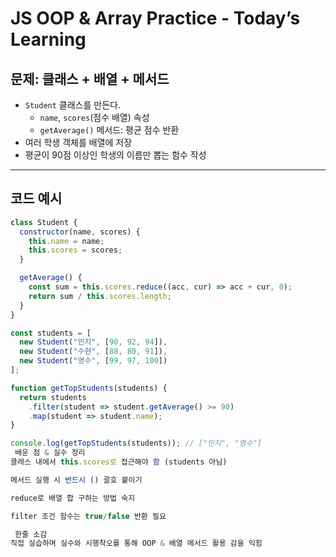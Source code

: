 # JS OOP & Array Practice - Today’s Learning

##  문제: 클래스 + 배열 + 메서드

- `Student` 클래스를 만든다.
  - `name`, `scores`(점수 배열) 속성
  - `getAverage()` 메서드: 평균 점수 반환
- 여러 학생 객체를 배열에 저장
- 평균이 90점 이상인 학생의 이름만 뽑는 함수 작성

---

##  코드 예시

```js
class Student {
  constructor(name, scores) {
    this.name = name;
    this.scores = scores;
  }

  getAverage() {
    const sum = this.scores.reduce((acc, cur) => acc + cur, 0);
    return sum / this.scores.length;
  }
}

const students = [
  new Student("민지", [90, 92, 94]),
  new Student("수현", [88, 80, 91]),
  new Student("영수", [99, 97, 100])
];

function getTopStudents(students) {
  return students
    .filter(student => student.getAverage() >= 90)
    .map(student => student.name);
}

console.log(getTopStudents(students)); // ["민지", "영수"]
 배운 점 & 실수 정리
클래스 내에서 this.scores로 접근해야 함 (students 아님)

메서드 실행 시 반드시 () 괄호 붙이기

reduce로 배열 합 구하는 방법 숙지

filter 조건 함수는 true/false 반환 필요

 한줄 소감
직접 실습하며 실수와 시행착오를 통해 OOP & 배열 메서드 활용 감을 익힘